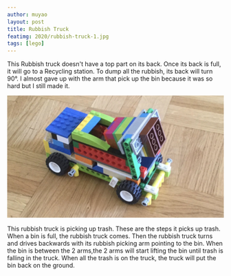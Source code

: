 ```yaml
---
author: muyao
layout: post
title: Rubbish Truck
featimg: 2020/rubbish-truck-1.jpg
tags: [lego]
---
```



This Rubbish truck doesn't have a top part on its back. Once its back is full,
it will go to a Recycling station. To dump all the rubbish, its back will turn
90°. I almost gave up with the arm that pick up the bin because it was so hard
but I still made it.

<img src="/media/2020/rubbish-truck-2.jpg">

This rubbish truck is picking up trash. These are the steps it picks up trash.
When a bin is full, the rubbish truck comes. Then the rubbish truck turns and
drives backwards with its rubbish picking arm pointing to the bin. When the bin
is between the 2 arms,the 2 arms will start lifting the bin until trash is
falling in the truck. When all the trash is on the truck, the truck will put the
bin back on the ground.
